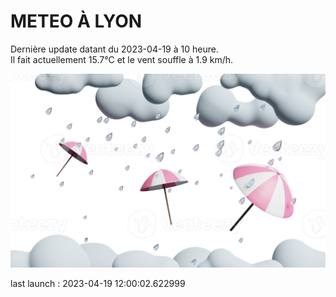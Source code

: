 # METEO À LYON

Dernière update datant du 2023-04-19 à 10 heure.  
Il fait actuellement 15.7°C et le vent souffle à 1.9 km/h.      

![](./.github/rain.png)

last launch : 2023-04-19 12:00:02.622999
